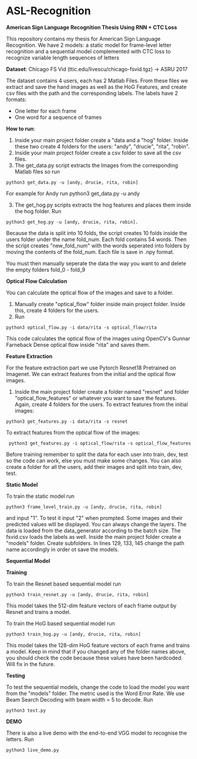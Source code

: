 # ASL-Recognition
**American Sign Language Recognition Thesis Using RNN + CTC Loss**

This repository contains my thesis for American Sign Language Recognition.
We have 2 models: a static model for frame-level letter recognition and a sequential model complemented with CTC loss to recognize variable length  sequences of letters

**Dataset**: 
Chicago FS Vid  (ttic.edu/livescu/chicago-fsvid.tgz) -> ASRU 2017

The dataset contains 4 users, each has 2 Matlab Files.
From these files we extract and save the hand images as well as the HoG Features, and create csv files with the path and the corresponding labels.
The labels have 2 formats: 
- One letter for each frame
- One word for a sequence of frames

**How to run**:
1. Inside your main project folder create a "data and a "hog" folder. Inside these two create 4 folders for the users: "andy", "drucie", "rita", "robin".
2. Inside your main project folder create a csv folder to save all the csv files.
3. The get_data.py script extracts the Images from the corresponding Matlab files so run
  ```
  python3 get_data.py -u [andy, drucie, rita, robin]
  ```
  For example for Andy run python3 get_data.py -u andy 
  
3. The get_hog.py scripts extracts the hog features and places them inside the hog folder. Run
```
python3 get_hog.py -u [andy, drucie, rita, robin].
```
 Because the data is split into 10 folds, the script creates 10 folds inside the users folder under the name fold_num. Each fold contains 54 words.
 Then the script creates "new_fold_num"  with the words seperated into folders by moving the contents of the fold_num. Each file is save in .npy format.
 
 You must then manually seperate the data the way you want to and delete the empty folders fold_0 - fold_9
 
 **Optical Flow Calculation**
 
 You can calculate the optical flow of the images and save to a folder.
 1. Manually create "optical_flow" folder inside main project folder. Inside this, create 4 folders for the users.
 2.  Run 
  ```
  python3 optical_flow.py -i data/rita -s optical_flow/rita
  ```
  This code calculates the optical flow of the images using OpenCV's Gunnar Farneback Dense optical flow inside "rita" and saves them.

 **Feature Extraction**
 
 For the feature extraction part we use Pytorch Resnet18 Pretrained on Imagenet.
 We can extract features from the initial and the optical flow images.
 1. Inside the main project folder create a folder named "resnet" and folder "optical_flow_features" or whatever you want to save the features. Again, create 4 folders for the users.
 To extract features from the initial images:
 ```
 python3 get_features.py -i data/rita -s resnet
 ```
 To extract features from the optical flow of the images:
 ```
  python3 get_features.py -i optical_flow/rita -s optical_flow_features
 ```
 Before training remember to split the data for each user into train, dev, test so the code can work, else you must make some changes.
 You can also create a folder for all the users, add their images and split into train, dev, test.
 
 **Static Model**
 
 To train the static model run 
 ```
 python3 frame_level_train.py -u [andy, drucie, rita, robin]
 ```
 and input "1". To test it input "2" when prompted. Some images and their predicted values wlll be displayed.
 You can always change the layers. The data is loaded from the data_generator according to the batch size.
 The fsvid.csv loads the labels as well. 
 Inside the main project folder create a "models" folder. Create subfolders. In lines 129, 133, 145 change the path name accordingly in order ot save the models.
 
 **Sequential Model**
 
 **Training**
 
 To train the Resnet based sequential model run 
 ```
 python3 train_resnet.py -u [andy, drucie, rita, robin]
 ```
This model takes the 512-dim feature vectors of each frame output by Resnet and trains a model.

To train the HoG based sequential model run 
 ```
 python3 train_hog.py -u [andy, drucie, rita, robin]
```
This model takes the 128-dim HoG feature vectors of each frame and trains a model.
Keep in mind that if you changed any of the folder names above, you should check the code because these values have been hardcoded.
Will fix in the future.

**Testing**

To test the sequential models, change the code to load the model you want from the "models" folder. The metric used is the Word Error Rate.
We use Beam Search Decoding with beam width = 5 to decode.
Run 
```
python3 test.py 
```
**DEMO**

There is also a live demo with the end-to-end VGG model to recognise the letters. Run
```
python3 live_demo.py
```


